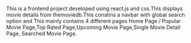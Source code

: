 This is a frontend project developed using react.js and css.This displays movie details from themoviedb.This conatins a navbar with global search option and This mainly contains 4 different pages Home Page / Popular Movie Page,Top Rated Page,Upcoming Movie Page,Single Movie Detail Page,
Searched Movie Page.
